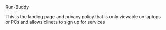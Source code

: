 Run-Buddy

This is the landing page and privacy policy that is only viewable on laptops or PCs and allows clinets to sign up for services
